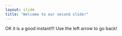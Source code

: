 ```yaml
---
layout: slide
title: "Welcome to our second slide!"
---
```

OK it is a good instant!!!
Use the left arrow to go back!
